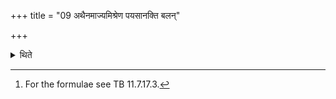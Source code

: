 +++
title = "09 अथैनमाज्यमिश्रेण पयसानक्ति बलन्"

+++

<details><summary>थिते</summary>

9. Then he anoints him (the king) with milk mixed with ghee. (Thus he anoints his) arms with balaṁ te bāhuvoḥ... and the head with yat sīmantam....[^1]  

[^1]: For the formulae see TB 11.7.17.3. 
</details>
